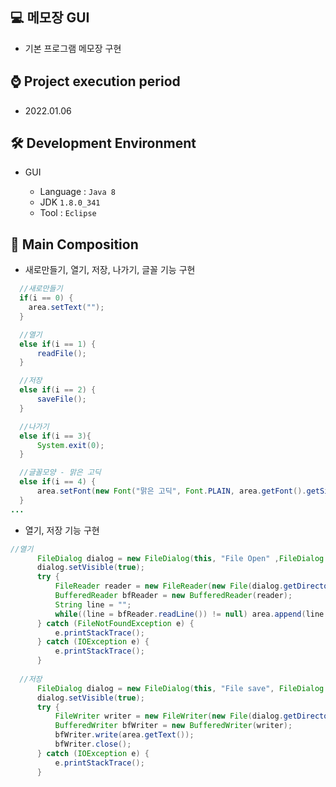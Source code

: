 ## 💻 메모장 GUI
 - 기본 프로그램 메모장 구현

## ⌚ Project execution period
  - 2022.01.06

## 🛠 Development Environment
- GUI
  
  - Language : `Java 8` 
  - JDK `1.8.0_341`
  - Tool : `Eclipse`

## 📃 Main Composition
  - 새로만들기, 열기, 저장, 나가기, 글꼴 기능 구현
  ```java
	//새로만들기
	if(i == 0) {
      area.setText("");
	}
  
	//열기
	else if(i == 1) {
	    readFile();
	}
  
	//저장
	else if(i == 2) {
	    saveFile();
	}
  
	//나가기
    else if(i == 3){
	    System.exit(0);
	}
  
    //글꼴모양 - 맑은 고딕
    else if(i == 4) {
	    area.setFont(new Font("맑은 고딕", Font.PLAIN, area.getFont().getSize()));
	}
  ...
  ```
  
  - 열기, 저장 기능 구현
  ```java
  //열기
		FileDialog dialog = new FileDialog(this, "File Open" ,FileDialog.LOAD);
		dialog.setVisible(true);
		try {
			FileReader reader = new FileReader(new File(dialog.getDirectory() + "/" + dialog.getFile()));
			BufferedReader bfReader = new BufferedReader(reader);
			String line = "";
			while((line = bfReader.readLine()) != null) area.append(line + "\n");
		} catch (FileNotFoundException e) {
			e.printStackTrace();
		} catch (IOException e) {
			e.printStackTrace();
		}
	
	//저장
		FileDialog dialog = new FileDialog(this, "File save", FileDialog.SAVE);
		dialog.setVisible(true);
		try {
			FileWriter writer = new FileWriter(new File(dialog.getDirectory() + "/" + dialog.getFile()));
			BufferedWriter bfWriter = new BufferedWriter(writer);
			bfWriter.write(area.getText());
			bfWriter.close();
		} catch (IOException e) {
			e.printStackTrace();
		}
  ```
